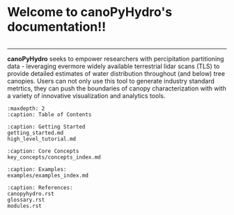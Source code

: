 # Welcome to canoPyHydro's documentation!!
```{include} ./README.md
```
-----------------------------------------
**canoPyHydro**  seeks to empower researchers with percipitation partitioning data - leveraging
evermore widely available terrestrial lidar scans (TLS) to provide detailed estimates of water
distribution throughout (and below) tree canopies. Users can not only use this tool to generate industry
standard metrtics, they can push the boundaries of canopy characterization with with a variety of
innovative visualization and analytics tools.

```{toctree}
:maxdepth: 2
:caption: Table of Contents
```
```{toctree}
:caption: Getting Started
getting_started.md
high_level_tutorial.md
```
```{toctree}
:caption: Core Concepts
key_concepts/concepts_index.md
```
```{toctree}
:caption: Examples:
examples/examples_index.md
```
```{toctree}
:caption: References:
canopyhydro.rst
glossary.rst
modules.rst

```
